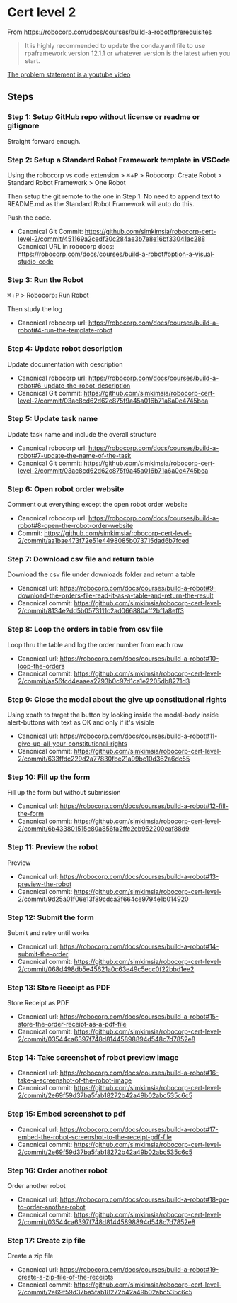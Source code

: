 # Cert level 2

From https://robocorp.com/docs/courses/build-a-robot#prerequisites

> It is highly recommended to update the conda.yaml file to use rpaframework version 12.1.1 or whatever version is the latest when you start.


[The problem statement is a youtube video](https://www.youtube.com/watch?v=0uvexJyJwxAx)

## Steps

### Step 1: Setup GitHub repo without license or readme or gitignore

Straight forward enough.

### Step 2: Setup a Standard Robot Framework template in VSCode

Using the robocorp vs code extension > <kbd>⌘</kbd>+<kbd>P</kbd> > Robocorp: Create Robot > Standard Robot Framework > One Robot

Then setup the git remote to the one in Step 1. No need to append text to README.md as the Standard Robot Framework will auto do this.

Push the code.

- Canonical Git Commit: https://github.com/simkimsia/robocorp-cert-level-2/commit/451169a2cedf30c284ae3b7e8e16bf33041ac288
Canonical URL in robocorp docs: https://robocorp.com/docs/courses/build-a-robot#option-a-visual-studio-code

### Step 3: Run the Robot

<kbd>⌘</kbd>+<kbd>P</kbd> > Robocorp: Run Robot

Then study the log

- Canonical robocorp url: https://robocorp.com/docs/courses/build-a-robot#4-run-the-template-robot

### Step 4: Update robot description

Update documentation with description

- Canonical robocorp url: https://robocorp.com/docs/courses/build-a-robot#6-update-the-robot-description
- Canonical Git commit: https://github.com/simkimsia/robocorp-cert-level-2/commit/03ac8cd62d62c875f9a45a016b71a6a0c4745bea

### Step 5: Update task name

Update task name and include the overall structure

- Canonical robocorp url: https://robocorp.com/docs/courses/build-a-robot#7-update-the-name-of-the-task
- Canonical Git commit: https://github.com/simkimsia/robocorp-cert-level-2/commit/03ac8cd62d62c875f9a45a016b71a6a0c4745bea

### Step 6: Open robot order website

Comment out everything except the open robot order website

- Canonical robocorp url: https://robocorp.com/docs/courses/build-a-robot#8-open-the-robot-order-website
- Commit: https://github.com/simkimsia/robocorp-cert-level-2/commit/aa1bae473f72e51e4498085b073715dad6b7fced

### Step 7: Download csv file and return table

Download the csv file under downloads folder and return a table

- Canonical url: https://robocorp.com/docs/courses/build-a-robot#9-download-the-orders-file-read-it-as-a-table-and-return-the-result
- Canonical commit: https://github.com/simkimsia/robocorp-cert-level-2/commit/8134e2dd5b0573111c2ad066880aff2bf1a8eff3

### Step 8: Loop the orders in table from csv file

Loop thru the table and log the order number from each row

- Canonical url:  https://robocorp.com/docs/courses/build-a-robot#10-loop-the-orders
- Canonical commit: https://github.com/simkimsia/robocorp-cert-level-2/commit/aa56fcd4eaaea2793b0c97d1ca1e2205db8271d3

### Step 9: Close the modal about the give up constitutional rights

Using xpath to target the button by looking inside the modal-body inside alert-buttons with text as OK and only if it's visible

- Canonical url: https://robocorp.com/docs/courses/build-a-robot#11-give-up-all-your-constitutional-rights
- Canonical commit: https://github.com/simkimsia/robocorp-cert-level-2/commit/633ffdc229d2a77830fbe21a99bc10d362a6dc55

### Step 10: Fill up the form

Fill up the form but without submission

- Canonical url: https://robocorp.com/docs/courses/build-a-robot#12-fill-the-form
- Canonical commit: https://github.com/simkimsia/robocorp-cert-level-2/commit/6b433801515c80a856fa2ffc2eb952200eaf88d9

### Step 11: Preview the robot

Preview

- Canonical url: https://robocorp.com/docs/courses/build-a-robot#13-preview-the-robot
- Canonical commit: https://github.com/simkimsia/robocorp-cert-level-2/commit/9d25a01f06e13f89cdca3f664ce9794e1b014920

### Step 12: Submit the form

Submit and retry until works

- Canonical url: https://robocorp.com/docs/courses/build-a-robot#14-submit-the-order
- Canonical commit: https://github.com/simkimsia/robocorp-cert-level-2/commit/068d498db5e45621a0c63e49c5ecc0f22bbd1ee2

### Step 13: Store Receipt as PDF

Store Receipt as PDF

- Canonical url: https://robocorp.com/docs/courses/build-a-robot#15-store-the-order-receipt-as-a-pdf-file
- Canonical commit: https://github.com/simkimsia/robocorp-cert-level-2/commit/03544ca6397f748d81445898894d548c7d7852e8

### Step 14: Take screenshot of robot preview image

- Canonical url: https://robocorp.com/docs/courses/build-a-robot#16-take-a-screenshot-of-the-robot-image
- Canonical commit: https://github.com/simkimsia/robocorp-cert-level-2/commit/2e69f59d37ba5fab18272b42a49b02abc535c6c5

### Step 15: Embed screenshot to pdf

- Canonical url: https://robocorp.com/docs/courses/build-a-robot#17-embed-the-robot-screenshot-to-the-receipt-pdf-file
- Canonical commit: https://github.com/simkimsia/robocorp-cert-level-2/commit/2e69f59d37ba5fab18272b42a49b02abc535c6c5
### Step 16: Order another robot

Order another robot

- Canonical url: https://robocorp.com/docs/courses/build-a-robot#18-go-to-order-another-robot
- Canonical commit: https://github.com/simkimsia/robocorp-cert-level-2/commit/03544ca6397f748d81445898894d548c7d7852e8

### Step 17: Create zip file

Create a zip file

- Canonical url: https://robocorp.com/docs/courses/build-a-robot#19-create-a-zip-file-of-the-receipts
- Canonical commit: https://github.com/simkimsia/robocorp-cert-level-2/commit/2e69f59d37ba5fab18272b42a49b02abc535c6c5